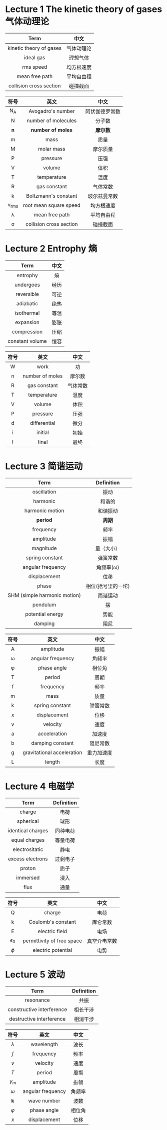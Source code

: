 # Lecture 1 The kinetic theory of gases 气体动理论

| Term | 中文 |
| :--: | :--------: |
| kinetic theory of gases | 气体动理论 |
| ideal gas | 理想气体 |
| rms speed | 均方根速度 |
| mean free path | 平均自由程 |
| collision cross section | 碰撞截面 |

| 符号 | 英文 | 中文 |
| :--: | :--: | :--: |
| N<sub>A</sub> | Avogadro's number | 阿伏伽德罗常数 |
| N | number of molecules | 分子数 |
| **n** | **number of moles** | **摩尔数** |
| m | mass | 质量 |
| M | molar mass | 摩尔质量 |
| P | pressure | 压强 |
| V | volume | 体积 |
| T | temperature | 温度 |
| R | gas constant | 气体常数 |
| k | Boltzmann's constant | 玻尔兹曼常数 |
| v<sub>rms</sub> | root mean square speed | 均方根速度 |
| λ | mean free path | 平均自由程 |
| σ | collision cross section | 碰撞截面 |

# Lecture 2 Entrophy 熵

| Term | 中文 |
| :--: | :--------: |
| entrophy | 熵 |
| undergoes | 经历 |
| reversible | 可逆 |
| adiabatic | 绝热 |
| isothermal | 等温 |
| expansion | 膨胀 |
| compression | 压缩 |
| constant volume | 恒容 |

| 符号 | 英文 | 中文 |
| :--: | :--: | :--: |
| W | work | 功 |
| n | number of moles | 摩尔数 |
| R | gas constant | 气体常数 |
| T | temperature | 温度 |
| V | volume | 体积 |
| P | pressure | 压强 |
| d | differential | 微分 |
| i | initial | 初始 |
| f | final | 最终 |


# Lecture 3 简谐运动

| Term | Definition |
| :--: | :--------: |
| oscillation | 振动 |
| harmonic | 和谐的 |
| harmonic motion | 和谐振动 |
| **period** | **周期** |
| frequency | 频率 |
| amplitude | 振幅 |
| magnitude | 量（大小） |
| spring constant | 弹簧常数 |
| angular frequency | 角频率($\omega$) |
| displacement | 位移 |
| phase | 相位(括号里的一坨) |
| SHM (simple harmonic motion) | 简谐运动 |
| pendulum | 摆 |
| potential energy | 势能 |
| damping | 阻尼 |

| 符号 | 英文 | 中文 |
| :--: | :--: | :--: |
| A | amplitude | 振幅 |
| ω | angular frequency | 角频率 |
| φ | phase angle | 相位角 |
| T | period | 周期 |
| f | frequency | 频率 |
| m | mass | 质量 |
| k | spring constant | 弹簧常数 |
| x | displacement | 位移 |
| v | velocity | 速度 |
| a | acceleration | 加速度 |
| b | damping constant | 阻尼常数 |
| g | gravitational acceleration | 重力加速度 |
| L | length | 长度 |

# Lecture 4 电磁学

| Term | Definition |
| :--: | :--------: |
| charge | 电荷 |
| spherical | 球形 |
| identical charges | 同种电荷 |
| equal charges | 等量电荷 |
| electrositatic | 静电 |
| excess electrons | 过剩电子 |
| proton | 质子 |
| immersed | 浸入 |
| flux | 通量 |

| 符号 | 英文 | 中文 |
| :--: | :--: | :--: |
| Q | charge | 电荷 |
| k | Coulomb's constant | 库仑常数 |
| E | electric field | 电场 |
| $\epsilon_0$ | permittivity of free space | 真空介电常数 |
| $\phi$ | electric potential | 电势 |

# Lecture 5 波动

| Term | Definition |
| :--: | :--------: |
| resonance | 共振 |
| constructive interference | 相长干涉 |
| destructive interference | 相消干涉 |

| 符号 | 英文 | 中文 |
| :--: | :--: | :--: |
| $λ$ | wavelength | 波长 |
| $f$ | frequency | 频率 |
| $v$ | velocity | 速度 |
| $T$ | period | 周期 |
| $y_m$ | amplitude | 振幅 |
| $ω$ | angular frequency | 角频率 |
| **k** | wave number | 波数 |
| $φ$ | phase angle | 相位角 |
| $x$ | displacement | 位移 |
